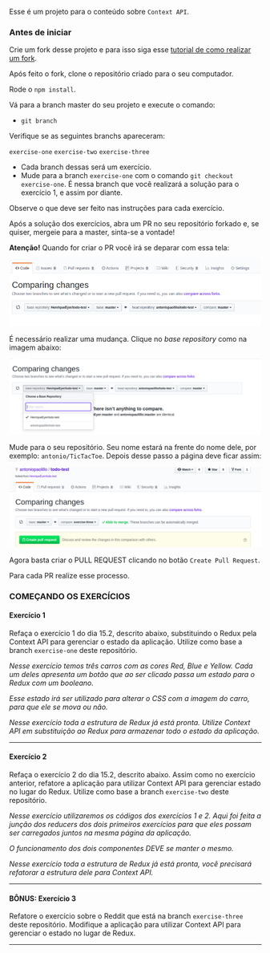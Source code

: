 Esse é um projeto para o conteúdo sobre `Context API`.

### Antes de iniciar

Crie um fork desse projeto e para isso siga esse [tutorial de como realizar um fork](https://guides.github.com/activities/forking/).

Após feito o fork, clone o repositório criado para o seu computador.

Rode o `npm install`.

Vá para a branch master do seu projeto e execute o comando:
- `git branch`

Verifique se as seguintes branchs apareceram:

  `exercise-one`
  `exercise-two`
  `exercise-three`

- Cada branch dessas será um exercício.
- Mude para a branch `exercise-one` com o comando `git checkout exercise-one`. É nessa branch que você realizará a solução para o exercício 1, e assim por diante.

Observe o que deve ser feito nas instruções para cada exercício.

Após a solução dos exercícios, abra um PR no seu repositório forkado e, se quiser, mergeie para a master, sinta-se a vontade!

**Atenção!** Quando for criar o PR você irá se deparar com essa tela:

![PR do exercício](images/example-pr.png)

É necessário realizar uma mudança. Clique no *base repository* como na imagem abaixo:

![Mudando a base do repositório](images/change-base.png)

Mude para o seu repositório. Seu nome estará na frente do nome dele, por exemplo: `antonio/TicTacToe`. Depois desse passo a página deve ficar assim:

![Após mudança](images/after-change.png)

Agora basta criar o PULL REQUEST clicando no botão `Create Pull Request`.

Para cada PR realize esse processo.

### COMEÇANDO OS EXERCÍCIOS

#### Exercício 1

Refaça o exercício 1 do dia 15.2, descrito abaixo, substituindo o Redux pela Context API para gerenciar o estado da aplicação. Utilize como base a branch `exercise-one` deste repositório.

_Nesse exercício temos três carros com as cores Red, Blue e Yellow. Cada um deles apresenta um botão que ao ser clicado passa um estado para o Redux com um booleano._

_Esse estado irá ser utilizado para alterar o CSS com a imagem do carro, para que ele se mova ou não._

_Nesse exercício toda a estrutura de Redux já está pronta. Utilize Context API em substituição ao Redux para armazenar todo o estado da aplicação._

---

#### Exercício 2

Refaça o exercício 2 do dia 15.2, descrito abaixo. Assim como no exercício anterior, refatore a aplicação para utilizar Context API para gerenciar estado no lugar do Redux. Utilize como base a branch `exercise-two` deste repositório.

_Nesse exercício utilizaremos os códigos dos exercícios 1 e 2. Aqui foi feita a junção dos reducers dos dois primeiros exercícios para que eles possam ser carregados juntos na mesma página da aplicação._

_O funcionamento dos dois componentes DEVE se manter o mesmo._

_Nesse exercício toda a estrutura de Redux já está pronta, você precisará refatorar a estrutura dele para Context API._

---

#### BÔNUS: Exercício 3

Refatore o exercício sobre o Reddit que está na branch `exercise-three` deste repositório. Modifique a aplicação para utilizar Context API para gerenciar o estado no lugar de Redux.

---
